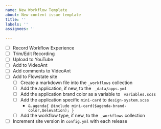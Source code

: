 ```yaml
---
name: New Workflow Template
about: New content issue template
title: ''
labels: ''
assignees: ''

---
```


- [ ] Record Workflow Experience
- [ ] Trim/Edit Recording
- [ ] Upload to YouTube
- [ ] Add to VideoAnt
- [ ] Add comments to VideoAnt
- [ ] Add to Flowstate site
  - [ ] Create a markdown file into the `_workflows` collection
  - [ ] Add the application, if new, to the ` _data/apps.yml`
  - [ ] Add the application brand color as a variable to ` variables.scss`
  - [ ] Add the application specific `mini-card` to `design-system.scss`
    - `&.agenda{ @include mini-card($agenda-brand-color,$elevation); } `
  - [ ] Add the workflow type, if new, to the` _workflows` collection
- [ ] Increment site version in `config.yml` with each release
